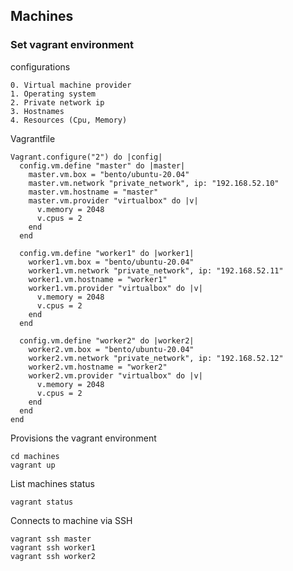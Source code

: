 ## Machines

### Set vagrant environment

configurations
```
0. Virtual machine provider
1. Operating system
2. Private network ip
3. Hostnames 
4. Resources (Cpu, Memory)
```

Vagrantfile
```
Vagrant.configure("2") do |config|
  config.vm.define "master" do |master|
    master.vm.box = "bento/ubuntu-20.04"
    master.vm.network "private_network", ip: "192.168.52.10"
    master.vm.hostname = "master"
    master.vm.provider "virtualbox" do |v|
      v.memory = 2048
      v.cpus = 2
    end
  end

  config.vm.define "worker1" do |worker1|
    worker1.vm.box = "bento/ubuntu-20.04"
    worker1.vm.network "private_network", ip: "192.168.52.11"
    worker1.vm.hostname = "worker1"
    worker1.vm.provider "virtualbox" do |v|
      v.memory = 2048
      v.cpus = 2
    end
  end

  config.vm.define "worker2" do |worker2|
    worker2.vm.box = "bento/ubuntu-20.04"
    worker2.vm.network "private_network", ip: "192.168.52.12"
    worker2.vm.hostname = "worker2"
    worker2.vm.provider "virtualbox" do |v|
      v.memory = 2048
      v.cpus = 2
    end
  end
end
```

Provisions the vagrant environment

```
cd machines
vagrant up
```


List machines status
```
vagrant status
```

Connects to machine via SSH
```
vagrant ssh master
vagrant ssh worker1
vagrant ssh worker2
```
